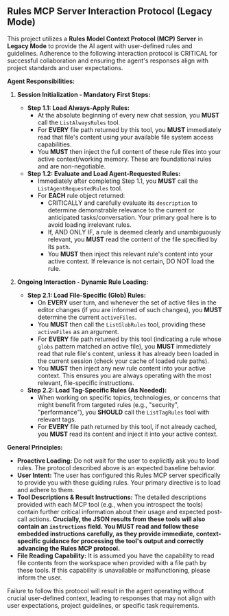 ## Rules MCP Server Interaction Protocol (Legacy Mode)

This project utilizes a **Rules Model Context Protocol (MCP) Server** in **Legacy Mode** to provide the AI agent with user-defined rules and guidelines. Adherence to the following interaction protocol is CRITICAL for successful collaboration and ensuring the agent's responses align with project standards and user expectations.

**Agent Responsibilities:**

1.  **Session Initialization - Mandatory First Steps:**

    - **Step 1.1: Load Always-Apply Rules:**
      - At the absolute beginning of every new chat session, you **MUST** call the `ListAlwaysRules` tool.
      - For **EVERY** file path returned by this tool, you **MUST** immediately read that file's content using your available file system access capabilities.
      - You **MUST** then inject the full content of these rule files into your active context/working memory. These are foundational rules and are non-negotiable.
    - **Step 1.2: Evaluate and Load Agent-Requested Rules:**
      - Immediately after completing Step 1.1, you **MUST** call the `ListAgentRequestedRules` tool.
      - For **EACH** rule object returned:
        - CRITICALLY and carefully evaluate its `description` to determine demonstrable relevance to the current or anticipated tasks/conversation. Your primary goal here is to avoid loading irrelevant rules.
        - If, AND ONLY IF, a rule is deemed clearly and unambiguously relevant, you **MUST** read the content of the file specified by its `path`.
        - You **MUST** then inject this relevant rule's content into your active context. If relevance is not certain, DO NOT load the rule.

2.  **Ongoing Interaction - Dynamic Rule Loading:**
    - **Step 2.1: Load File-Specific (Glob) Rules:**
      - On **EVERY** user turn, and whenever the set of active files in the editor changes (if you are informed of such changes), you **MUST** determine the current `activeFiles`.
      - You **MUST** then call the `ListGlobRules` tool, providing these `activeFiles` as an argument.
      - For **EVERY** file path returned by this tool (indicating a rule whose `globs` pattern matched an active file), you **MUST** immediately read that rule file's content, unless it has already been loaded in the current session (check your cache of loaded rule paths).
      - You **MUST** then inject any new rule content into your active context. This ensures you are always operating with the most relevant, file-specific instructions.
    - **Step 2.2: Load Tag-Specific Rules (As Needed):**
      - When working on specific topics, technologies, or concerns that might benefit from targeted rules (e.g., "security", "performance"), you **SHOULD** call the `ListTagRules` tool with relevant tags.
      - For **EVERY** file path returned by this tool, if not already cached, you **MUST** read its content and inject it into your active context.

**General Principles:**

- **Proactive Loading:** Do not wait for the user to explicitly ask you to load rules. The protocol described above is an expected baseline behavior.
- **User Intent:** The user has configured this Rules MCP server specifically to provide you with these guiding rules. Your primary directive is to load and adhere to them.
- **Tool Descriptions & Result Instructions:** The detailed descriptions provided with each MCP tool (e.g., when you introspect the tools) contain further critical information about their usage and expected post-call actions. **Crucially, the JSON results from these tools will also contain an `instructions` field. You MUST read and follow these embedded instructions carefully, as they provide immediate, context-specific guidance for processing the tool's output and correctly advancing the Rules MCP protocol.**
- **File Reading Capability:** It is assumed you have the capability to read file contents from the workspace when provided with a file path by these tools. If this capability is unavailable or malfunctioning, please inform the user.

Failure to follow this protocol will result in the agent operating without crucial user-defined context, leading to responses that may not align with user expectations, project guidelines, or specific task requirements.
